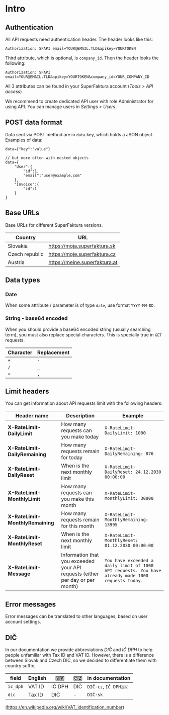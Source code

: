 # Intro

## Authentication

All API requests need authentication header. The header looks like this:
```
Authorization: SFAPI email=YOUR@EMAIL.TLD&apikey=YOURTOKEN
```

Third attribute, which is optional, is `company_id`.
Then the header looks the following:

```
Authorization: SFAPI email=YOUR@EMAIL.TLD&apikey=YOURTOKEN&company_id=YOUR_COMPANY_ID
```

All 3 attributes can be found in your SuperFaktura account (*Tools > API access*)

We recommend to create dedicated API user with role Administrator for using API.
You can manage users in *Settings > Users*.


## POST data format

Data sent via POST method are in `data` key, which holds a JSON object.
Examples of data:

```
data={"key":"value"}

// but more often with nested objects
data={
    "User":{
        "id":1,
        "email":"user@example.com"
    },
    "Invoice":{
        "id":1
    }
}
```

## Base URLs

Base URLs for different SuperFaktura versions.

| Country        | URL                           |
| -------------- | ----------------------------- |
| Slovakia       | https://moja.superfaktura.sk  |
| Czech republic | https://moje.superfaktura.cz  |
| Austria        | https://meine.superfaktura.at |

## Data types

### Date

When some attribute / parameter is of type `date`, use format `YYYY-MM-DD`.

### String - base64 encoded

When you should provide a base64 encoded string (usually searching term),
you must also replace special characters. This is specially true in `GET` requests.

| Character | Replacement |
| --------- | ----------- |
| `+`       | `-`         |
| `/`       | `_`         |
| `=`       | `,`         |



## Limit headers

You can get information about API requests limit with the following headers:

| Header name                      | Description                               | Example                |
| -------------------------------- | ----------------------------------------- | ---------------------- |
| **X-RateLimit-DailyLimit**       | How many requests can you make today      | `X-RateLimit-DailyLimit: 1000` |
| **X-RateLimit-DailyRemaining**   | How many requests remain for today        | `X-RateLimit-DailyRemaining: 876` |
| **X-RateLimit-DailyReset**       | When is the next monthly limit            | `X-RateLimit-DailyReset: 24.12.2030 00:00:00` |
| **X-RateLimit-MonthlyLimit**     | How many requests can you make this month | `X-RateLimit-MonthlyLimit: 30000` |
| **X-RateLimit-MonthlyRemaining** | How many requests remain for this month   | `X-RateLimit-MonthlyRemaining: 13995` |
| **X-RateLimit-MonthlyReset**     | When is the next monthly limit            | `X-RateLimit-MonthlyReset: 01.12.2030 00:00:00` |
| **X-RateLimit-Message**          | Information that you exceeded your API requests (either per day or per month) | `You have exceeded a daily limit of 1000 API requests. You have already made 1000 requests today.` |


## Error messages

Error messages can be translated to other languages, based on user account settings.


## DIČ

In our documentation we provide abbreviations _DIČ_ and _IČ DPH_ to help people unfamiliar with Tax ID and VAT ID.
However, there is a difference between Slovak and Czech DIČ, so we decided to differentiate them with country suffix.

| field    | English | 🇸🇰    | 🇨🇿 | in documentation      |
| -------- | ------- | ------ | --- | --------------------- |
| `ic_dph` | VAT ID  | IČ DPH | DIČ | `DIČ-cz`, `IČ DPH🇸🇰` |
| `dic`    | Tax ID  | DIČ    |   - | `DIČ-sk`              |

(https://en.wikipedia.org/wiki/VAT_identification_number)